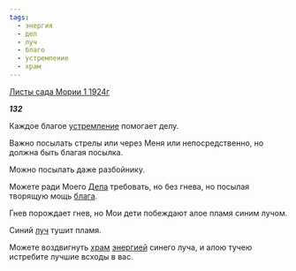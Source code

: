 ```yaml
---
tags:
  - энергия
  - дел
  - луч
  - благо
  - устремление
  - храм
---
```

[Листы сада Мории 1 1924г](https://127.0.0.1:4002/agni/1924)

___132___

Каждое благое [устремление](../../../tags/#устремление) помогает делу.   

Важно посылать стрелы или через Меня или непосредственно, но должна быть благая посылка.   

Можно посылать даже разбойнику.   

Можете ради Моего [Дела](../../../tags/#дел) требовать, но без гнева, но посылая творящую мощь [блага](../../../tags/#благо).   

Гнев порождает гнев, но Мои дети побеждают алое пламя синим лучом.   

Синий [луч](../../../tags/#луч) тушит пламя.   

Можете воздвигнуть [храм](../../../tags/#храм) [энергией](../../../tags/#энергия) синего луча, и алою тучею истребите лучшие всходы в вас.   

